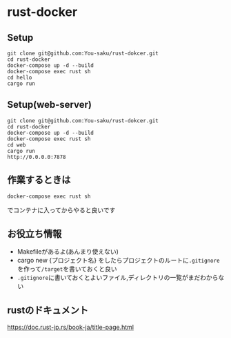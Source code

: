 # rust-docker

## Setup

```
git clone git@github.com:You-saku/rust-dokcer.git
cd rust-docker
docker-compose up -d --build
docker-compose exec rust sh 
cd hello
cargo run
```

## Setup(web-server)
```
git clone git@github.com:You-saku/rust-dokcer.git
cd rust-docker
docker-compose up -d --build
docker-compose exec rust sh 
cd web
cargo run
http://0.0.0.0:7878
```

## 作業するときは

```
docker-compose exec rust sh 
```
でコンテナに入ってからやると良いです

## お役立ち情報
* Makefileがあるよ(あんまり使えない)
* cargo new {プロジェクト名} をしたらプロジェクトのルートに```.gitignore```を作って```/target```を書いておくと良い
* ```.gitignore```に書いておくとよいファイル,ディレクトリの一覧がまだわからない

## rustのドキュメント
https://doc.rust-jp.rs/book-ja/title-page.html